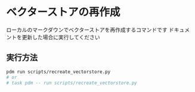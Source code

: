 # ベクターストアの再作成

ローカルのマークダウンでベクターストアを再作成するコマンドです
ドキュメントを更新した場合に実行してください

## 実行方法

```sh
pdm run scripts/recreate_vectorstore.py
# or
# task pdm -- run scripts/recreate_vectorstore.py
```
